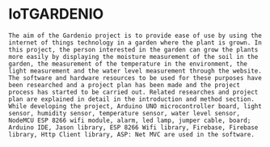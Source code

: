 # IoTGARDENIO
	The aim of the Gardenio project is to provide ease of use by using the internet of things technology in a garden where the plant is grown. In this project, the person interested in the garden can grow the plants more easily by displaying the moisture measurement of the soil in the garden, the measurement of the temperature in the environment, the light measurement and the water level measurement through the website. The software and hardware resources to be used for these purposes have been researched and a project plan has been made and the project process has started to be carried out. Related researches and project plan are explained in detail in the introduction and method section. While developing the project, Arduino UNO microcontroller board, light sensor, humidity sensor, temperature sensor, water level sensor, NodeMCU ESP 8266 wifi module, alarm, led lamp, jumper cable, board; Arduino IDE, Jason library, ESP 8266 Wifi library, Firebase, Firebase library, Http Client library, ASP: Net MVC are used in the software.
